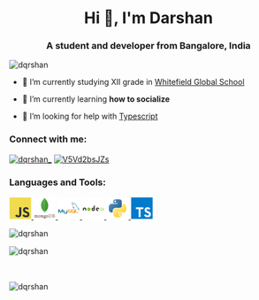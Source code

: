 <h1 align="center">Hi 👋, I'm Darshan</h1>
<h3 align="center">A student and developer from Bangalore, India</h3>

<p align="left"> <img src="https://komarev.com/ghpvc/?username=dqrshan&label=Views&color=8a9dff&style=flat-square" alt="dqrshan" /> </p>

-   🔭 I’m currently studying XII grade in [Whitefield Global School](https://wgs-cet.in/)

-   🌱 I’m currently learning **how to socialize**

-   🤝 I’m looking for help with [Typescript](https://www.typescriptlang.org/)

<h3 align="left">Connect with me:</h3>
<p align="left">
<a href="https://instagram.com/dqrshan_" target="blank"><img align="center" src="https://raw.githubusercontent.com/rahuldkjain/github-profile-readme-generator/master/src/images/icons/Social/instagram.svg" alt="dqrshan_" height="30" width="40" /></a>
<a href="https://discord.gg/V5Vd2bsJZs" target="blank"><img align="center" src="https://raw.githubusercontent.com/rahuldkjain/github-profile-readme-generator/master/src/images/icons/Social/discord.svg" alt="V5Vd2bsJZs" height="30" width="40" /></a>
</p>

<h3 align="left">Languages and Tools:</h3>
<p align="left"> <a href="https://developer.mozilla.org/en-US/docs/Web/JavaScript" target="_blank" rel="noreferrer"> <img src="https://raw.githubusercontent.com/devicons/devicon/master/icons/javascript/javascript-original.svg" alt="javascript" width="40" height="40"/> </a> <a href="https://www.mongodb.com/" target="_blank" rel="noreferrer"> <img src="https://raw.githubusercontent.com/devicons/devicon/master/icons/mongodb/mongodb-original-wordmark.svg" alt="mongodb" width="40" height="40"/> </a> <a href="https://www.mysql.com/" target="_blank" rel="noreferrer"> <img src="https://raw.githubusercontent.com/devicons/devicon/master/icons/mysql/mysql-original-wordmark.svg" alt="mysql" width="40" height="40"/> </a> <a href="https://nodejs.org" target="_blank" rel="noreferrer"> <img src="https://raw.githubusercontent.com/devicons/devicon/master/icons/nodejs/nodejs-original-wordmark.svg" alt="nodejs" width="40" height="40"/> </a> <a href="https://www.python.org" target="_blank" rel="noreferrer"> <img src="https://raw.githubusercontent.com/devicons/devicon/master/icons/python/python-original.svg" alt="python" width="40" height="40"/> </a> <a href="https://www.typescriptlang.org/" target="_blank" rel="noreferrer"> <img src="https://raw.githubusercontent.com/devicons/devicon/master/icons/typescript/typescript-original.svg" alt="typescript" width="40" height="40"/> </a> </p>

<p><img align="left" src="https://github-readme-stats.vercel.app/api/top-langs?username=dqrshan&show_icons=true&theme=material-palenight&locale=en&layout=compact&hide_border=true" alt="dqrshan" /></p>
<br />
<p><img align="center" src="https://github-readme-stats.vercel.app/api?username=dqrshan&show_icons=true&theme=material-palenight&locale=en&hide_border=true" alt="dqrshan" /></p>
<br />
<p><img align="center" src="https://github-readme-streak-stats.herokuapp.com/?user=dqrshan&theme=material-palenight&hide_border=true" alt="dqrshan" /></p>
